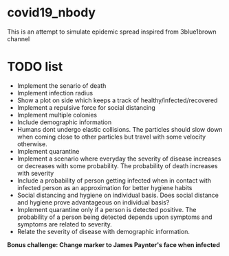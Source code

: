 # covid19_nbody
This is an attempt to simulate epidemic spread inspired from 3blue1brown channel

# TODO list
* Implement the senario of death
* Implement infection radius
* Show a plot on side which keeps a track of healthy/infected/recovered
* Implement a repulsive force for social distancing
* Implement multiple colonies
* Include demographic information
* Humans dont undergo elastic collisions. The particles should slow down when coming close to other particles but travel with some velocity otherwise.
* Implement quarantine
* Implement a scenario where everyday the severity of disease increases or decreases with some probability.  The probability of death increases with severity
* Include a probability of person getting infected when in contact with infected person as an approximation for better hygiene habits
* Social distancing and hygiene on individual basis. Does social distance and hygiene prove advantageous on individual basis?
* Implement quarantine only if a person is detected positive. The probability of a person being detected depends upon symptoms and symptoms are related to severity. 
* Relate the severity of disease with demographic information. 

**Bonus challenge: Change marker to James Paynter's face when infected**
